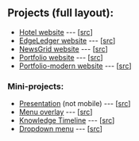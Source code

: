 <!-- prettier-ignore -->
## Projects (full layout):

- [Hotel website](https://samnite.github.io/css-html/hotel) --- [[src](https://github.com/samnite/css-html/tree/master/hotel)]
- [EdgeLedger website](https://samnite.github.io/css-html/EdgeLedger) --- [[src](https://github.com/samnite/css-html/tree/master/EdgeLedger)]
- [NewsGrid website](https://samnite.github.io/css-html/NewsGrid) --- [[src](https://github.com/samnite/css-html/tree/master/NewsGrid)]
- [Portfolio website](https://samnite.github.io/css-html/Portfolio/dist) --- [[src](https://github.com/samnite/css-html/tree/master/Portfolio)]
- [Portfolio-modern website](https://samnite.github.io/css-html/portfolio-modern/dist) --- [[src](https://github.com/samnite/css-html/tree/master/portfolio-modern)]

### Mini-projects:

- [Presentation](https://samnite.github.io/css-html/mini-projects/presentation) (not mobile) --- [[src](https://github.com/samnite/css-html/tree/master/mini-projects/presentation)]
- [Menu overlay](https://samnite.github.io/css-html/mini-projects/hamburger-menu) --- [[src](https://github.com/samnite/css-html/tree/master/mini-projects/hamburger-menu)]
- [Knowledge Timeline](https://samnite.github.io/css-html/mini-projects/knowledge_resume) --- [[src](https://github.com/samnite/css-html/tree/master/mini-projects/knowledge_resume)]
- [Dropdown menu](https://samnite.github.io/css-html/mini-projects/dropdown-menu) --- [[src](https://github.com/samnite/css-html/tree/master/mini-projects/dropdown-menu)]
